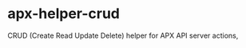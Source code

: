 apx-helper-crud
===============

CRUD (Create Read Update Delete) helper for APX API server actions,
